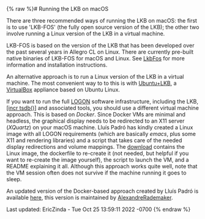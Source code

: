 {% raw %}# Running the LKB on macOS

There are three recommended ways of running the LKB on macOS: the first
is to use 'LKB-FOS' (the fully open source version of the LKB); the
other two involve running a Linux version of the LKB in a virtual
machine.

LKB-FOS is based on the version of the LKB that has been developed over
the past several years in Allegro CL on Linux. There are currently
pre-built native binaries of LKB-FOS for macOS and Linux. See
[LkbFos](../LkbFos) for more information and installation instructions.

An alternative approach is to run a Linux version of the LKB in a
virtual machine. The most convenient way to to this is with
[Ubuntu+LKB](https://wiki.ling.washington.edu/bin/view.cgi/Main/KnoppixLKB),
a [VirtualBox](http://www.virtualbox.org/) appliance based on Ubuntu
Linux.

If you want to run the full [LOGON](http://www.emmtee.net/) software
infrastructure, including the LKB, [\[incr
tsdb()\]](http://www.delph-in.net/itsdb) and associated tools, you
should use a different virtual machine approach. This is based on
*Docker*. Since Docker VMs are minimal and headless, the graphical
display needs to be redirected to an X11 server (*XQuartz*) on your
macOS machine. Lluís Padró has kindly created a Linux image with all
LOGON requirements (which are basically *emacs*, plus some X11 and
rendering libraries) and a script that takes care of the needed display
redirections and volume mappings. The
[download](http://www.cs.upc.edu/~padro/docker-logon.tgz) contains the
Linux image, the dockerfile to re-create it (not needed, but helpful if
you want to re-create the image yourself), the script to launch the VM,
and a README explaining it all. Although this approach works quite well,
note that the VM session often does not survive if the machine running
it goes to sleep.

An updated version of the Docker-based approach created by Lluís Padró
is available [here](https://github.com/arademaker/docker-logon), this
version is maintained by [AlexandreRademaker](../AlexandreRademaker).

Last updated: EricZinda - Tue Oct 25 13:59:11 2022 -0700
{% endraw %}